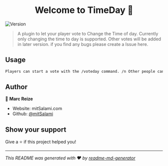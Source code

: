 <h1 align="center">Welcome to TimeDay 👋</h1>
<p>
  <img alt="Version" src="https://img.shields.io/badge/version-1.0.0-blue.svg?cacheSeconds=2592000" />
</p>

> A plugin to let your player vote to Change the Time of day. Currently only changing the time to day is supported. Other votes will be added in later version. if you find any bugs please create a Issue here.

## Usage

```sh
Players can start a vote with the /voteday command. /n Other people can then vote yes by using the /vote [yes|no] command. /n The threshold that the vote is successful is half the players. This will be changed in later version so that it's customizable.
```

## Author

👤 **Marc Reize**

* Website: mitSalami.com
* Github: [@mitSalami](https://github.com/mitSalami)

## Show your support

Give a ⭐️ if this project helped you!

***
_This README was generated with ❤️ by [readme-md-generator](https://github.com/kefranabg/readme-md-generator)_